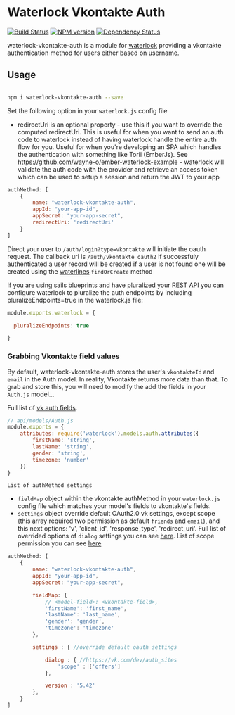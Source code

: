 # Waterlock Vkontakte Auth

[![Build Status](https://img.shields.io/travis/westtrade/waterlock-vkontakte-auth.svg?style=flat)](https://travis-ci.org/westtrade/waterlock-vkontakte-auth) [![NPM version](https://img.shields.io/npm/v/waterlock-vkontakte-auth.svg?style=flat)](http://badge.fury.io/js/waterlock-vkontakte-auth) [![Dependency Status](https://gemnasium.com/westtrade/waterlock-vkontakte-auth.svg?style=flat)](https://gemnasium.com/westtrade/waterlock-vkontakte-auth)

waterlock-vkontakte-auth is a module for [waterlock](http://waterlock.ninja/)
providing a vkontakte authentication method for users either based on username.

## Usage

```bash

npm i waterlock-vkontakte-auth --save

```

Set the following option in your `waterlock.js` config file

- redirectUri is an optional property - use this if you want to override the computed redirectUri. This is useful for when you want to send an auth code to waterlock instead of having waterlock handle the entire auth flow for you. Useful for when you're developing an SPA which handles the authentication with something like Torii (EmberJs). See https://github.com/wayne-o/ember-waterlock-example - waterlock will validate the auth code with the provider and retrieve an access token which can be used to setup a session and return the JWT to your app


```js
authMethod: [
    {
        name: "waterlock-vkontakte-auth",
        appId: "your-app-id",
        appSecret: "your-app-secret",
        redirectUri: 'redirectUri'
    }
]
```

Direct your user to `/auth/login?type=vkontakte` will initiate the oauth request. The callback uri is `/auth/vkontakte_oauth2` if successfuly authenticated a user record will be created if a user is not found one will be created using the [waterlines](https://github.com/balderdashy/waterline) `findOrCreate` method

If you are using sails blueprints and have pluralized your REST API you can configure waterlock to pluralize the auth endpoints by including pluralizeEndpoints=true in the waterlock.js file:

```js
module.exports.waterlock = {

  pluralizeEndpoints: true

}
```

### Grabbing Vkontakte field values

By default, waterlock-vkontakte-auth stores the user's `vkontakteId` and `email` in the Auth model. In reality, Vkontakte returns more data than that.
To grab and store this, you will need to modify the add the fields in your `Auth.js` model...

Full list of [vk auth fields](https://vk.com/dev/fields).


```js
// api/models/Auth.js
module.exports = {
    attributes: require('waterlock').models.auth.attributes({
        firstName: 'string',
        lastName: 'string',
        gender: 'string',
        timezone: 'number'
    })
}
```

`` List of authMethod settings ``

- `fieldMap` object within the vkontakte authMethod in your `waterlock.js` config file which matches your model's fields to vkontakte's fields.
- `settings` object override default OAuth2.0 vk settings, except scope (this array required two permission as default `friends` and `email`), and this next options: 'v', 'client_id', 'response_type', 'redirect_uri'. Full list of overrided options of `dialog` settings you can see [here](https://vk.com/dev/auth_sites). List of scope permission you can see [here](https://vk.com/dev/permissions)




```js
authMethod: [
    {
        name: "waterlock-vkontakte-auth",
        appId: "your-app-id",
        appSecret: "your-app-secret",

        fieldMap: { 
            // <model-field>: <vkontakte-field>,
            'firstName': 'first_name',
            'lastName': 'last_name',
            'gender': 'gender',
            'timezone': 'timezone'
        },

        settings : { //override default oauth settings

            dialog : { //https://vk.com/dev/auth_sites
                'scope' : ['offers']
            },

            version : '5.42'
        },
    }
]
```
